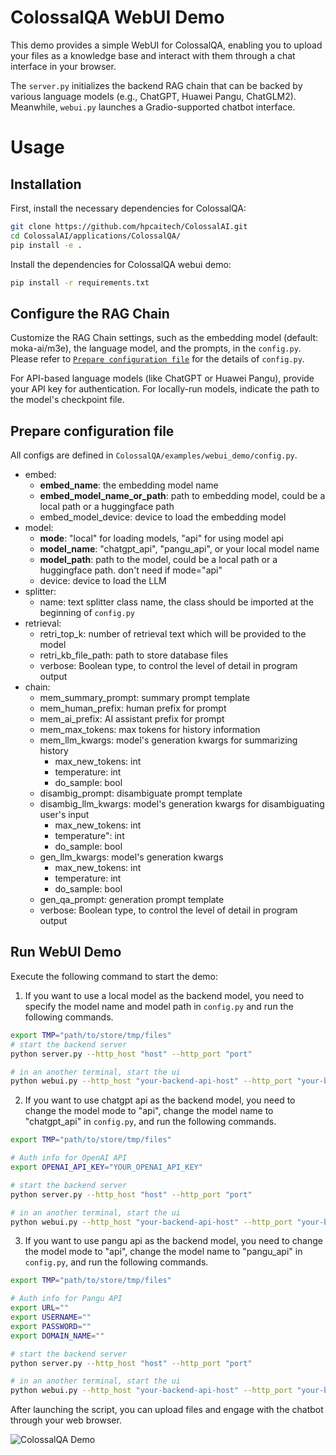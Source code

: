 # ColossalQA WebUI Demo

This demo provides a simple WebUI for ColossalQA, enabling you to upload your files as a knowledge base and interact with them through a chat interface in your browser.

The `server.py` initializes the backend RAG chain that can be backed by various language models (e.g., ChatGPT, Huawei Pangu, ChatGLM2). Meanwhile, `webui.py` launches a Gradio-supported chatbot interface.

# Usage

## Installation

First, install the necessary dependencies for ColossalQA:

```sh
git clone https://github.com/hpcaitech/ColossalAI.git
cd ColossalAI/applications/ColossalQA/
pip install -e .
```

Install the dependencies for ColossalQA webui demo:
```sh
pip install -r requirements.txt
```

## Configure the RAG Chain

Customize the RAG Chain settings, such as the embedding model (default: moka-ai/m3e), the language model, and the prompts, in the `config.py`. Please refer to [`Prepare configuration file`](#prepare-configuration-file) for the details of `config.py`.

For API-based language models (like ChatGPT or Huawei Pangu), provide your API key for authentication. For locally-run models, indicate the path to the model's checkpoint file.

## Prepare configuration file

All configs are defined in `ColossalQA/examples/webui_demo/config.py`.

- embed:
    - **embed_name**: the embedding model name
    - **embed_model_name_or_path**: path to embedding model, could be a local path or a huggingface path
    - embed_model_device: device to load the embedding model
- model:
    - **mode**: "local" for loading models, "api" for using model api
    - **model_name**: "chatgpt_api", "pangu_api", or your local model name
    - **model_path**: path to the model, could be a local path or a huggingface path. don't need if mode="api"
    - device: device to load the LLM
- splitter:
    - name: text splitter class name, the class should be imported at the beginning of `config.py`
- retrieval:
    - retri_top_k: number of retrieval text which will be provided to the model
    - retri_kb_file_path: path to store database files
    - verbose: Boolean type, to control the level of detail in program output
- chain:
    - mem_summary_prompt: summary prompt template
    - mem_human_prefix: human prefix for prompt
    - mem_ai_prefix: AI assistant prefix for prompt
    - mem_max_tokens: max tokens for history information
    - mem_llm_kwargs: model's generation kwargs for summarizing history
        - max_new_tokens: int
        - temperature: int
        - do_sample: bool
    - disambig_prompt: disambiguate prompt template
    - disambig_llm_kwargs: model's generation kwargs for disambiguating user's input
        - max_new_tokens: int
        - temperature": int
        - do_sample: bool
    - gen_llm_kwargs: model's generation kwargs
        - max_new_tokens: int
        - temperature: int
        - do_sample: bool
    - gen_qa_prompt: generation prompt template
    - verbose: Boolean type, to control the level of detail in program output


## Run WebUI Demo
Execute the following command to start the demo:

1. If you want to use a local model as the backend model, you need to specify the model name and model path in `config.py` and run the following commands.

```sh
export TMP="path/to/store/tmp/files"
# start the backend server
python server.py --http_host "host" --http_port "port"

# in an another terminal, start the ui
python webui.py --http_host "your-backend-api-host" --http_port "your-backend-api-port"
```

2. If you want to use chatgpt api as the backend model, you need to change the model mode to "api", change the model name to "chatgpt_api" in `config.py`, and run the following commands.
```sh
export TMP="path/to/store/tmp/files"

# Auth info for OpenAI API
export OPENAI_API_KEY="YOUR_OPENAI_API_KEY"

# start the backend server
python server.py --http_host "host" --http_port "port"

# in an another terminal, start the ui
python webui.py --http_host "your-backend-api-host" --http_port "your-backend-api-port"
```

3. If you want to use pangu api as the backend model, you need to change the model mode to "api", change the model name to "pangu_api" in `config.py`, and run the following commands.
```sh
export TMP="path/to/store/tmp/files"

# Auth info for Pangu API
export URL=""
export USERNAME=""
export PASSWORD=""
export DOMAIN_NAME=""

# start the backend server
python server.py --http_host "host" --http_port "port"

# in an another terminal, start the ui
python webui.py --http_host "your-backend-api-host" --http_port "your-backend-api-port"
```

After launching the script, you can upload files and engage with the chatbot through your web browser.

![ColossalQA Demo](https://raw.githubusercontent.com/hpcaitech/public_assets/main/applications/colossalqa/new_ui.png)